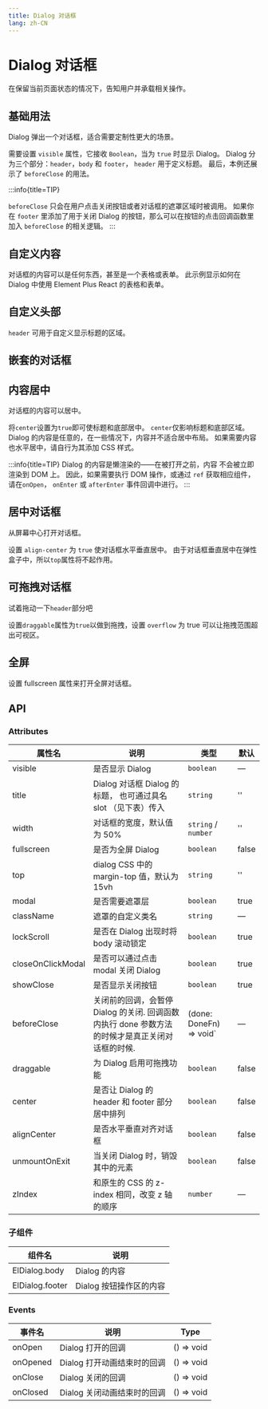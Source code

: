 ```yaml
---
title: Dialog 对话框
lang: zh-CN
---
```


# Dialog 对话框

在保留当前页面状态的情况下，告知用户并承载相关操作。

## 基础用法

Dialog 弹出一个对话框，适合需要定制性更大的场景。

需要设置 `visible` 属性，它接收 `Boolean`，当为 `true` 时显示 Dialog。 Dialog 分为三个部分：`header`，`body` 和 `footer`， `header` 用于定义标题。 最后，本例还展示了 `beforeClose` 的用法。

<code src="./basic-usage.tsx"></code>

:::info{title=TIP}

`beforeClose` 只会在用户点击关闭按钮或者对话框的遮罩区域时被调用。 如果你在 `footer` 里添加了用于关闭 Dialog 的按钮，那么可以在按钮的点击回调函数里加入 `beforeClose` 的相关逻辑。
:::

## 自定义内容

对话框的内容可以是任何东西，甚至是一个表格或表单。 此示例显示如何在 Dialog 中使用 Element Plus React 的表格和表单。

<code src="./customization-content.tsx"></code>

## 自定义头部

`header` 可用于自定义显示标题的区域。

<code src="./customization-header.tsx"></code>

## 嵌套的对话框

<code src="./nested-dialog.tsx"></code>

## 内容居中

对话框的内容可以居中。

将`center`设置为`true`即可使标题和底部居中。 `center`仅影响标题和底部区域。 Dialog 的内容是任意的，在一些情况下，内容并不适合居中布局。 如果需要内容也水平居中，请自行为其添加 CSS 样式。

<code src="./centered-content.tsx"></code>

:::info{title=TIP}
Dialog 的内容是懒渲染的——在被打开之前，内容 不会被立即渲染到 DOM 上。 因此，如果需要执行 DOM 操作，或通过 `ref` 获取相应组件，请在`onOpen`， `onEnter` 或 `afterEnter` 事件回调中进行。
:::

## 居中对话框

从屏幕中心打开对话框。

设置 `align-center` 为 `true` 使对话框水平垂直居中。 由于对话框垂直居中在弹性盒子中，所以`top`属性将不起作用。

<code src="./align-center.tsx"></code>

## 可拖拽对话框

试着拖动一下`header`部分吧

设置`draggable`属性为`true`以做到拖拽，设置 `overflow` 为 true 可以让拖拽范围超出可视区。

<code src="./draggable-dialog.tsx"></code>

## 全屏 ​

设置 fullscreen 属性来打开全屏对话框。

<code src="./fullscreen-dialog.tsx"></code>

## API

### Attributes

| 属性名            | 说明                                                                                            | 类型                                                 | 默认  |
| ----------------- | ----------------------------------------------------------------------------------------------- | ---------------------------------------------------- | ----- |
| visible           | 是否显示 Dialog                                                                                 | `boolean`                                            | —     |
| title             | Dialog 对话框 Dialog 的标题， 也可通过具名 slot （见下表）传入                                  | `string`                                             | ''    |
| width             | 对话框的宽度，默认值为 50%                                                                      | `string` / `number`                                  | ''    |
| fullscreen        | 是否为全屏 Dialog                                                                               | `boolean`                                            | false |
| top               | dialog CSS 中的 margin-top 值，默认为 15vh                                                      | `string`                                             | ''    |
| modal             | 是否需要遮罩层                                                                                  | `boolean`                                            | true  |
| className         | 遮罩的自定义类名                                                                                | `string`                                             | —     |
| lockScroll        | 是否在 Dialog 出现时将 body 滚动锁定                                                            | `boolean`                                            | true  |
| closeOnClickModal | 是否可以通过点击 modal 关闭 Dialog                                                              | `boolean`                                            | true  |
| showClose         | 是否显示关闭按钮                                                                                | `boolean`                                            | true  |
| beforeClose       | 关闭前的回调，会暂停 Dialog 的关闭. 回调函数内执行 done 参数方法的时候才是真正关闭对话框的时候. | <Enum type="Function">(done: DoneFn) => void</Enum>` | —     |
| draggable         | 为 Dialog 启用可拖拽功能                                                                        | `boolean`                                            | false |
| center            | 是否让 Dialog 的 header 和 footer 部分居中排列                                                  | `boolean`                                            | false |
| alignCenter       | 是否水平垂直对齐对话框                                                                          | `boolean`                                            | false |
| unmountOnExit     | 当关闭 Dialog 时，销毁其中的元素                                                                | `boolean`                                            | false |
| zIndex            | 和原生的 CSS 的 z-index 相同，改变 z 轴的顺序                                                   | `number`                                             | —     |

### 子组件

| 组件名          | 说明                    |
| --------------- | ----------------------- |
| ElDialog.body   | Dialog 的内容           |
| ElDialog.footer | Dialog 按钮操作区的内容 |

### Events

| 事件名   | 说明                        | Type                                    |
| -------- | --------------------------- | --------------------------------------- |
| onOpen   | Dialog 打开的回调           | <Enum type="Function">() => void</Enum> |
| onOpened | Dialog 打开动画结束时的回调 | <Enum type="Function">() => void</Enum> |
| onClose  | Dialog 关闭的回调           | <Enum type="Function">() => void</Enum> |
| onClosed | Dialog 关闭动画结束时的回调 | <Enum type="Function">() => void</Enum> |
